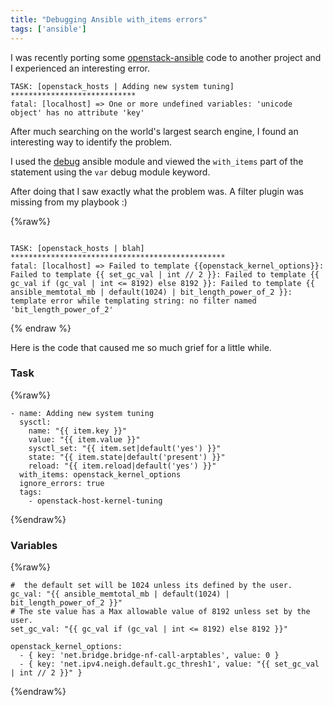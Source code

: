 ```yaml
---
title: "Debugging Ansible with_items errors"
tags: ['ansible']
---
```

I was recently porting some [openstack-ansible](https://github.com/openstack/oopenstack-ansible) code to another project and I experienced an interesting error.

```
TASK: [openstack_hosts | Adding new system tuning] ****************************
fatal: [localhost] => One or more undefined variables: 'unicode object' has no attribute 'key'
```

After much searching on the world's largest search engine, I found an interesting way to
identify the problem.

I used the [debug](http://docs.ansible.com/ansible/debug_module.html) ansible module and viewed the ``with_items`` part of the statement using the ``var`` debug module keyword.

After doing that I saw exactly what the problem was. A filter plugin was missing from my playbook :)

{%raw%}
```

TASK: [openstack_hosts | blah] ************************************************
fatal: [localhost] => Failed to template {{openstack_kernel_options}}: Failed to template {{ set_gc_val | int // 2 }}: Failed to template {{ gc_val if (gc_val | int <= 8192) else 8192 }}: Failed to template {{ ansible_memtotal_mb | default(1024) | bit_length_power_of_2 }}: template error while templating string: no filter named 'bit_length_power_of_2'

```
{% endraw %}

Here is the code that caused me so much grief for a little while.


### Task

{%raw%}
```
- name: Adding new system tuning
  sysctl:
    name: "{{ item.key }}"
    value: "{{ item.value }}"
    sysctl_set: "{{ item.set|default('yes') }}"
    state: "{{ item.state|default('present') }}"
    reload: "{{ item.reload|default('yes') }}"
  with_items: openstack_kernel_options
  ignore_errors: true
  tags:
    - openstack-host-kernel-tuning
```
{%endraw%}

### Variables

{%raw%}
```
#  the default set will be 1024 unless its defined by the user.
gc_val: "{{ ansible_memtotal_mb | default(1024) | bit_length_power_of_2 }}"
# The ste value has a Max allowable value of 8192 unless set by the user.
set_gc_val: "{{ gc_val if (gc_val | int <= 8192) else 8192 }}"

openstack_kernel_options:
  - { key: 'net.bridge.bridge-nf-call-arptables', value: 0 }
  - { key: 'net.ipv4.neigh.default.gc_thresh1', value: "{{ set_gc_val | int // 2 }}" }
```
{%endraw%}
